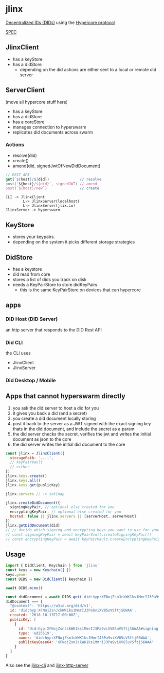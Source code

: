# jlinx

[Decentralized IDs (DIDs)](https://w3c.github.io/did-core/) 
using the 
[Hypercore protocol](https://hypercore-protocol.org)

[SPEC](./SPEC.md)


## JlinxClient

- has a keyStore
- has a didStore
  - depending on the did actions are either sent to a local or remote did server

## ServerClient

(move all hypercore stuff here)

- has a keyStore
- has a didStore
- has a coreStore
- manages connection to hyperswarm
- replicates did documents across swarm

### Actions

- resolve(did)
- create()
- amend(did, signedJwtOfNewDidDocument)

```js
// REST API
get(`${host}/${did})              // resolve
post(`${host}/${did}`, signedJWT) // amend
post(`${host}/new`)               // create
```


```
CLI -> JlinxClient 
        L-> JlinxServer(localhost)
        L-> JlinxServer(jlix.io)
JlinxServer -> hyperswarm
```

## KeyStore

- stores your keypairs. 
- depending on the system it picks different storage strategies

## DidStore

- has a keystore
- did read from core
- stores a list of dids you track on disk
- needs a KeyPairStore to store didKeyPairs
  - this is the same KeyPairStore on devices that can hypercore


## apps

### DID Host (DID Server)

an http server that responds to the DID Rest API

### Did CLI

the CLI uses 
- JlinxClient
- JlinxServer

### Did Desktop / Mobile


## Apps that cannot hyperswarm directly

1. you ask the did server to host a did for you
2. it gives you back a did (and a secret)
3. you create a did document locally storing 
4. post it back to the server as a JWT signed with the exact signing key thats in the did document, and include the secret as a param
5. the did server checks the secret, verifies the jwt and writes the initial document as json to the core
4. the did server writes the initial did document to the core


```js
const jlinx = JlinxClient({
  storagePath: '....',
  // keyPairVault
  // either
})
jlinx.keys.create()
jlinx.keys.all()
jlinx.keys.get(publicKey)

jlinx.servers // -> set|map

jlinx.createDidDocument({
  signingKeyPair, // optional else created for you
  encryptingKeyPair, // optional else created for you
  hosted: false || jlinx.servers || [serverHost, serverHost]
})
jlinx.getDidDocument(did)
// // decide which signing and encrypting keys you want to use for your did document
// const signingKeyPair = await keyPairVault.createSigningKeyPair()
// const encryptingKeyPair = await keyPairVault.createEncryptingKeyPair()
```

## Usage

```js
import { DidClient, Keychain } from 'jlinx'
const keys = new Keychain({ })
keys.gener
const DIDS = new DidClient({ keychain })

await DIDS.mine()

const didDocument = await DIDS.get(`did:hyp:XFNojZsnJckWK1ks1MmrIJ3Pa9viXV85uVSftjS6WAA`)
didDocument === {
  "@context": 'https://w3id.org/did/v1',
  id: 'did:hyp:XFNojZsnJckWK1ks1MmrIJ3Pa9viXV85uVSftjS6WAA',
  created: '2018-10-13T17:00:00Z',
  publicKey: [
    {
      id: 'did:hyp:XFNojZsnJckWK1ks1MmrIJ3Pa9viXV85uVSftjS6WAA#signing',
      type: 'ed25519',
      owner: 'did:hyp:XFNojZsnJckWK1ks1MmrIJ3Pa9viXV85uVSftjS6WAA',
      publicKeyBase64: 'XFNojZsnJckWK1ks1MmrIJ3Pa9viXV85uVSftjS6WAA'
    }
  ]
}
```

Also see the 
[jlinx-cli](./cli#readme) 
and 
[jlinx-http-server](./http-server#readme)


